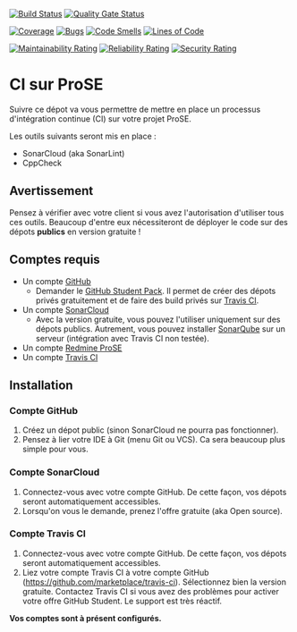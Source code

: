 [![Build Status](https://travis-ci.com/Nathan-LG/ProSE_CICD.svg?branch=master)](https://travis-ci.com/Nathan-LG/ProSE_CICD)
[![Quality Gate Status](https://sonarcloud.io/api/project_badges/measure?project=Nathan-LG_ProSE_CICD&metric=alert_status)](https://sonarcloud.io/dashboard?id=Nathan-LG_ProSE_CICD)

[![Coverage](https://sonarcloud.io/api/project_badges/measure?project=Nathan-LG_ProSE_CICD&metric=coverage)](https://sonarcloud.io/dashboard?id=Nathan-LG_ProSE_CICD) 
[![Bugs](https://sonarcloud.io/api/project_badges/measure?project=Nathan-LG_ProSE_CICD&metric=bugs)](https://sonarcloud.io/dashboard?id=Nathan-LG_ProSE_CICD)
[![Code Smells](https://sonarcloud.io/api/project_badges/measure?project=Nathan-LG_ProSE_CICD&metric=code_smells)](https://sonarcloud.io/dashboard?id=Nathan-LG_ProSE_CICD)
[![Lines of Code](https://sonarcloud.io/api/project_badges/measure?project=Nathan-LG_ProSE_CICD&metric=ncloc)](https://sonarcloud.io/dashboard?id=Nathan-LG_ProSE_CICD)

[![Maintainability Rating](https://sonarcloud.io/api/project_badges/measure?project=Nathan-LG_ProSE_CICD&metric=sqale_rating)](https://sonarcloud.io/dashboard?id=Nathan-LG_ProSE_CICD)
[![Reliability Rating](https://sonarcloud.io/api/project_badges/measure?project=Nathan-LG_ProSE_CICD&metric=reliability_rating)](https://sonarcloud.io/dashboard?id=Nathan-LG_ProSE_CICD)
[![Security Rating](https://sonarcloud.io/api/project_badges/measure?project=Nathan-LG_ProSE_CICD&metric=security_rating)](https://sonarcloud.io/dashboard?id=Nathan-LG_ProSE_CICD)

# CI sur ProSE

Suivre ce dépot va vous permettre de mettre en place un processus d'intégration continue (CI) sur votre projet ProSE.

Les outils suivants seront mis en place :
* SonarCloud (aka SonarLint)
* CppCheck

## Avertissement

Pensez à vérifier avec votre client si vous avez l'autorisation d'utiliser tous ces outils. Beaucoup d'entre eux nécessiteront de déployer le code sur des dépots **publics** en version gratuite !

## Comptes requis

* Un compte [GitHub](https://github.com)
    * Demander le  [GitHub Student Pack](https://education.github.com/pack/offers). Il permet de créer des dépots privés gratuitement et de faire des build privés sur [Travis CI](https://travis-ci.com).
* Un compte [SonarCloud](https://sonarcloud.io/)
    * Avec la version gratuite, vous pouvez l'utiliser uniquement sur des dépots publics. Autrement, vous pouvez installer [SonarQube](https://www.sonarqube.org/) sur un serveur (intégration avec Travis CI non testée).
* Un compte [Redmine ProSE](http://prose.eseo.fr/redmine)
* Un compte [Travis CI](https://travis-ci.com)

## Installation

### Compte GitHub

1. Créez un dépot public (sinon SonarCloud ne pourra pas fonctionner).
2. Pensez à lier votre IDE à Git (menu Git ou VCS). Ca sera beaucoup plus simple pour vous.

### Compte SonarCloud

1. Connectez-vous avec votre compte GitHub. De cette façon, vos dépots seront automatiquement accessibles.
2. Lorsqu'on vous le demande, prenez l'offre gratuite (aka Open source).

### Compte Travis CI

1. Connectez-vous avec votre compte GitHub. De cette façon, vos dépots seront automatiquement accessibles.
2. Liez votre compte Travis CI à votre compte GitHub (https://github.com/marketplace/travis-ci). Sélectionnez bien la version gratuite. Contactez Travis CI si vous avez des problèmes pour activer votre offre GitHub Student. Le support est très réactif.

**Vos comptes sont à présent configurés.**